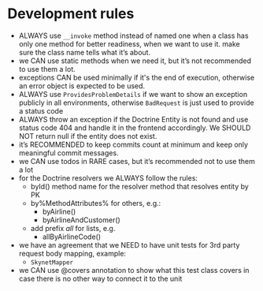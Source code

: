 # Development rules
- ALWAYS use `__invoke` method instead of named one when a class has only one method for better readiness, when we want to use it.
make sure the class name tells what it’s about.
- we CAN use static methods when we need it, but it’s not recommended to use them a lot.
- exceptions CAN be used minimally if it's the end of execution, otherwise an error object is expected to be used.
- ALWAYS use `ProvidesProblemDetails` if we want to show an exception publicly in all environments, otherwise `BadRequest` is just used to provide a status code
- ALWAYS throw an exception if the Doctrine Entity is not found and use status code 404 and handle it in the frontend accordingly. We SHOULD NOT return null if the entity does not exist.
- it’s RECOMMENDED to keep commits count at minimum and keep only meaningful commit messages.
- we CAN use todos in RARE cases, but it’s recommended not to use them a lot
- for the Doctrine resolvers we ALWAYS follow the rules:
  - byId() method name for the resolver method that resolves entity by PK
  - by%MethodAttributes% for others, e.g.:
      - byAirline()
      - byAirlineAndCustomer()
  - add prefix *all* for lists, e.g.
    - allByAirlineCode()
- we have an agreement that we NEED to have unit tests for 3rd party request body mapping, example:
  - `SkynetMapper`
- we CAN use @covers annotation to show what this test class covers in case there is no other way to connect it to the unit
